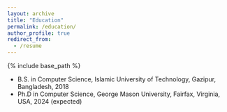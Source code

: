 ```yaml
---
layout: archive
title: "Education"
permalink: /education/
author_profile: true
redirect_from:
  - /resume
---
```


{% include base_path %}

* B.S. in Computer Science, Islamic University of Technology, Gazipur, Bangladesh, 2018
* Ph.D in Computer Science, George Mason University, Fairfax, Virginia, USA, 2024 (expected)
